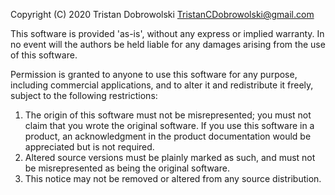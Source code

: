 Copyright (C) 2020 Tristan Dobrowolski <TristanCDobrowolski@gmail.com>
 
This software is provided 'as-is', without any express or implied
warranty. In no event will the authors be held liable for any damages
arising from the use of this software.
 
Permission is granted to anyone to use this software for any purpose,
including commercial applications, and to alter it and redistribute it
freely, subject to the following restrictions:
 
1. The origin of this software must not be misrepresented; you must not
   claim that you wrote the original software. If you use this software
   in a product, an acknowledgment in the product documentation would be
   appreciated but is not required.
2. Altered source versions must be plainly marked as such, and must not be
   misrepresented as being the original software.
3. This notice may not be removed or altered from any source distribution.
